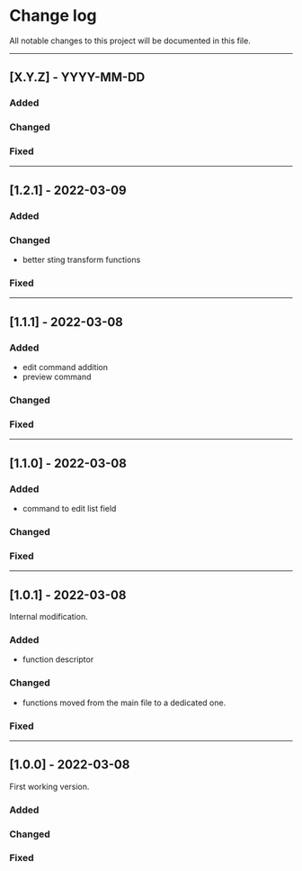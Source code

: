 # Change log
All notable changes to this project will be documented in this file.

<hr>

## [X.Y.Z] - YYYY-MM-DD

### Added

### Changed

### Fixed

<hr>

## [1.2.1] - 2022-03-09

### Added

### Changed
- better sting transform functions
### Fixed

<hr>

## [1.1.1] - 2022-03-08

### Added
- edit command addition
- preview command
### Changed

### Fixed

<hr>

## [1.1.0] - 2022-03-08

### Added
- command to edit list field
### Changed

### Fixed

<hr>

## [1.0.1] - 2022-03-08

Internal modification.

### Added
- function descriptor
### Changed
- functions moved from the main file to a dedicated one.
### Fixed

<hr>

## [1.0.0] - 2022-03-08

First working version.

### Added

### Changed

### Fixed
